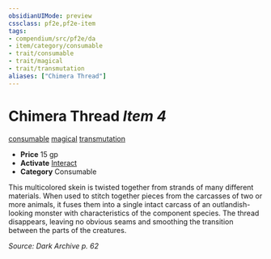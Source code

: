 ```yaml
---
obsidianUIMode: preview
cssclass: pf2e,pf2e-item
tags:
- compendium/src/pf2e/da
- item/category/consumable
- trait/consumable
- trait/magical
- trait/transmutation
aliases: ["Chimera Thread"]
---
```

# Chimera Thread *Item 4*  
[consumable](/rules/traits/consumable.md)  [magical](/rules/traits/magical.md)  [transmutation](/rules/traits/transmutation.md)  

- **Price** 15 gp
- **Activate** [Interact](/rules/actions/interact.md)
- **Category** Consumable

This multicolored skein is twisted together from strands of many different materials. When used to stitch together pieces from the carcasses of two or more animals, it fuses them into a single intact carcass of an outlandish-looking monster with characteristics of the component species. The thread disappears, leaving no obvious seams and smoothing the transition between the parts of the creatures.

*Source: Dark Archive p. 62*